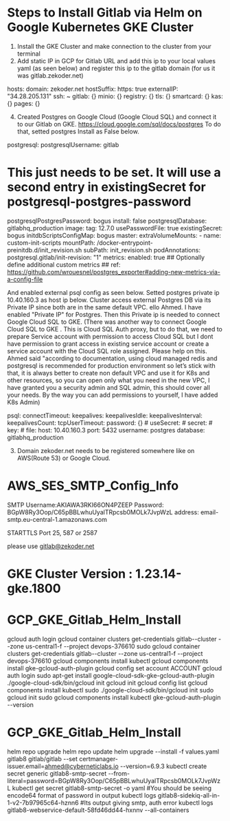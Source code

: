 # Steps to Install Gitlab via Helm on Google Kubernetes GKE Cluster

1. Install the GKE Cluster and make connection to the cluster from your terminal
2. Add static IP in GCP for Gitlab URL and add this ip to your local values yaml (as seen below) and register this ip to the gitlab domain (for us it was gitlab.zekoder.net)

  hosts:
    domain: zekoder.net
    hostSuffix:
    https: true
    externalIP: "34.28.205.131"
    ssh: ~
    gitlab: {}
    minio: {}
    registry: {}
    tls: {}
    smartcard: {}
    kas: {}
    pages: {}

4. Created Postgres on Google Cloud (Google Cloud SQL) and connect it to our Gitlab on GKE. https://cloud.google.com/sql/docs/postgres To do that, setted postgres Install as False below.

postgresql:
  postgresqlUsername: gitlab
  # This just needs to be set. It will use a second entry in existingSecret for postgresql-postgres-password
  postgresqlPostgresPassword: bogus
  install: false
  postgresqlDatabase: gitlabhq_production
  image:
    tag: 12.7.0
  usePasswordFile: true
  existingSecret: bogus
  initdbScriptsConfigMap: bogus
  master:
    extraVolumeMounts:
      - name: custom-init-scripts
        mountPath: /docker-entrypoint-preinitdb.d/init_revision.sh
        subPath: init_revision.sh
    podAnnotations:
      postgresql.gitlab/init-revision: "1"
  metrics:
    enabled: true
    ## Optionally define additional custom metrics
    ## ref: https://github.com/wrouesnel/postgres_exporter#adding-new-metrics-via-a-config-file
    
    
And enabled external psql config as seen below.  Setted postgres private ip 10.40.160.3 as host ip below. Cluster access external Postgres DB via its Private IP since both are in the same default VPC. ello Ahmed. I have enabled "Private IP" for Postgres. Then this Private ip is needed to connect Google Cloud SQL to GKE. (There was another way to connect Google Cloud SQL to GKE . This is Cloud SQL Auth proxy, but to do that, we need to prepare Service account with permission to access Cloud SQL  but I dont have permission  to grant access in existing service account or create a service account with the Cloud SQL role assigned. Please help on this. Ahmed said "according to documentation, using cloud managed redis and postgresql is recommended for production environment so let’s stick with that, it is always better to create non default VPC and use it for K8s and other resources, so you can open only what you need in the new VPC, I have granted you a security admin and SQL admin, this should cover all your needs. By the way you can add permissions to yourself, I have added K8s Admin)


  psql:
    connectTimeout:
    keepalives:
    keepalivesIdle:
    keepalivesInterval:
    keepalivesCount:
    tcpUserTimeout:
    password: {}
      # useSecret:
      # secret:
      # key:
      # file:
    host: 10.40.160.3
    port: 5432
    username: postgres
    database: gitlabhq_production


3. Domain zekoder.net needs to be registered somewhere like on AWS(Route 53) or Google Cloud.

# AWS_SES_SMTP_Config_Info

SMTP 
Username:AKIAWA3RKI66ON4PZEEP
Password: BGpW8Ry3Oop/C65pBBLwhuUyalTRpcsb0MOLk7JvpWzL
address: email-smtp.eu-central-1.amazonaws.com

STARTTLS Port
25, 587 or 2587

please use gitlab@zekoder.net


# GKE Cluster Version : 1.23.14-gke.1800 

# GCP_GKE_Gitlab_Helm_Install

gcloud auth login
gcloud container clusters get-credentials gitlab--cluster --zone us-central1-f --project devops-376610
sudo gcloud container clusters get-credentials gitlab--cluster --zone us-central1-f --project devops-376610
gcloud components install kubectl
gcloud components install gke-gcloud-auth-plugin
gcloud config set account ACCOUNT
gcloud auth login
sudo apt-get install google-cloud-sdk-gke-gcloud-auth-plugin
./google-cloud-sdk/bin/gcloud init
gcloud init
gcloud config list
gcloud components install kubectl
sudo ./google-cloud-sdk/bin/gcloud init
sudo gcloud init
sudo gcloud components install kubectl
gke-gcloud-auth-plugin --version


# GCP_GKE_Gitlab_Helm_Install


helm repo upgrade
helm repo update
helm upgrade --install -f values.yaml gitlab8 gitlab/gitlab --set certmanager-issuer.email=ahmed@cyberneticlabs.io --version=6.9.3
kubectl create secret generic gitlab8-smtp-secret --from-literal=password=BGpW8Ry3Oop/C65pBBLwhuUyalTRpcsb0MOLk7JvpWzL
kubectl get secret gitlab8-smtp-secret -o yaml  #You should be seeing encode64 format of password in output
kubectl logs gitlab8-sidekiq-all-in-1-v2-7b97965c64-hznn6   #Its output giving smtp, auth error
kubectl logs gitlab8-webservice-default-58fd46dd44-hxnnv --all-containers

